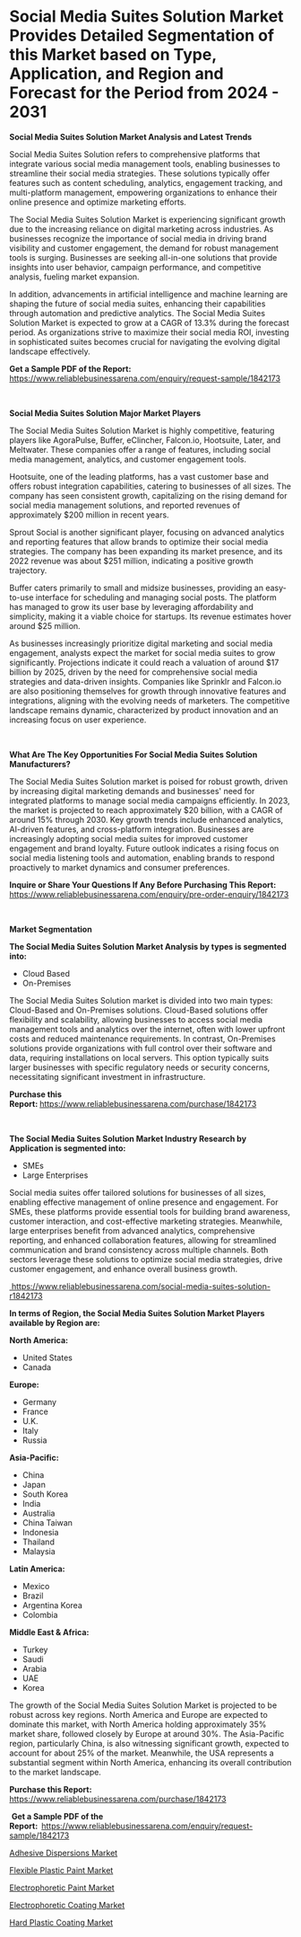 <p><h1>Social Media Suites Solution Market Provides Detailed Segmentation of this Market based on Type, Application, and Region and Forecast for the Period from 2024 - 2031</h1></p><p><strong>Social Media Suites Solution Market Analysis and Latest Trends</strong></p>
<p><p>Social Media Suites Solution refers to comprehensive platforms that integrate various social media management tools, enabling businesses to streamline their social media strategies. These solutions typically offer features such as content scheduling, analytics, engagement tracking, and multi-platform management, empowering organizations to enhance their online presence and optimize marketing efforts.</p><p>The Social Media Suites Solution Market is experiencing significant growth due to the increasing reliance on digital marketing across industries. As businesses recognize the importance of social media in driving brand visibility and customer engagement, the demand for robust management tools is surging. Businesses are seeking all-in-one solutions that provide insights into user behavior, campaign performance, and competitive analysis, fueling market expansion.</p><p>In addition, advancements in artificial intelligence and machine learning are shaping the future of social media suites, enhancing their capabilities through automation and predictive analytics. The Social Media Suites Solution Market is expected to grow at a CAGR of 13.3% during the forecast period. As organizations strive to maximize their social media ROI, investing in sophisticated suites becomes crucial for navigating the evolving digital landscape effectively.</p></p>
<p><strong>Get a Sample PDF of the Report:&nbsp;</strong> <a href="https://www.reliablebusinessarena.com/enquiry/request-sample/1842173?utm_campaign=1399&utm_medium=2&utm_source=Github&utm_content=ia&utm_term=16102024&utm_id=social-media-suites-solution">https://www.reliablebusinessarena.com/enquiry/request-sample/1842173</a></p>
<p>&nbsp;</p>
<p><strong>Social Media Suites Solution Major Market Players</strong></p>
<p><p>The Social Media Suites Solution Market is highly competitive, featuring players like AgoraPulse, Buffer, eClincher, Falcon.io, Hootsuite, Later, and Meltwater. These companies offer a range of features, including social media management, analytics, and customer engagement tools. </p><p>Hootsuite, one of the leading platforms, has a vast customer base and offers robust integration capabilities, catering to businesses of all sizes. The company has seen consistent growth, capitalizing on the rising demand for social media management solutions, and reported revenues of approximately $200 million in recent years.</p><p>Sprout Social is another significant player, focusing on advanced analytics and reporting features that allow brands to optimize their social media strategies. The company has been expanding its market presence, and its 2022 revenue was about $251 million, indicating a positive growth trajectory.</p><p>Buffer caters primarily to small and midsize businesses, providing an easy-to-use interface for scheduling and managing social posts. The platform has managed to grow its user base by leveraging affordability and simplicity, making it a viable choice for startups. Its revenue estimates hover around $25 million.</p><p>As businesses increasingly prioritize digital marketing and social media engagement, analysts expect the market for social media suites to grow significantly. Projections indicate it could reach a valuation of around $17 billion by 2025, driven by the need for comprehensive social media strategies and data-driven insights. Companies like Sprinklr and Falcon.io are also positioning themselves for growth through innovative features and integrations, aligning with the evolving needs of marketers. The competitive landscape remains dynamic, characterized by product innovation and an increasing focus on user experience.</p></p>
<p>&nbsp;</p>
<p><strong>What Are The Key Opportunities For Social Media Suites Solution Manufacturers?</strong></p>
<p><p>The Social Media Suites Solution market is poised for robust growth, driven by increasing digital marketing demands and businesses' need for integrated platforms to manage social media campaigns efficiently. In 2023, the market is projected to reach approximately $20 billion, with a CAGR of around 15% through 2030. Key growth trends include enhanced analytics, AI-driven features, and cross-platform integration. Businesses are increasingly adopting social media suites for improved customer engagement and brand loyalty. Future outlook indicates a rising focus on social media listening tools and automation, enabling brands to respond proactively to market dynamics and consumer preferences.</p></p>
<p><strong>Inquire or Share Your Questions If Any Before Purchasing This Report:</strong> <a href="https://www.reliablebusinessarena.com/enquiry/pre-order-enquiry/1842173?utm_campaign=1399&utm_medium=2&utm_source=Github&utm_content=ia&utm_term=16102024&utm_id=social-media-suites-solution">https://www.reliablebusinessarena.com/enquiry/pre-order-enquiry/1842173</a></p>
<p>&nbsp;</p>
<p><strong>Market Segmentation</strong></p>
<p><strong>The Social Media Suites Solution Market Analysis by types is segmented into:</strong></p>
<p><ul><li>Cloud Based</li><li>On-Premises</li></ul></p>
<p><p>The Social Media Suites Solution market is divided into two main types: Cloud-Based and On-Premises solutions. Cloud-Based solutions offer flexibility and scalability, allowing businesses to access social media management tools and analytics over the internet, often with lower upfront costs and reduced maintenance requirements. In contrast, On-Premises solutions provide organizations with full control over their software and data, requiring installations on local servers. This option typically suits larger businesses with specific regulatory needs or security concerns, necessitating significant investment in infrastructure.</p></p>
<p><strong>Purchase this Report:&nbsp;</strong><a href="https://www.reliablebusinessarena.com/purchase/1842173?utm_campaign=1399&utm_medium=2&utm_source=Github&utm_content=ia&utm_term=16102024&utm_id=social-media-suites-solution">https://www.reliablebusinessarena.com/purchase/1842173</a></p>
<p>&nbsp;</p>
<p><strong>The Social Media Suites Solution Market Industry Research by Application is segmented into:</strong></p>
<p><ul><li>SMEs</li><li>Large Enterprises</li></ul></p>
<p><p>Social media suites offer tailored solutions for businesses of all sizes, enabling effective management of online presence and engagement. For SMEs, these platforms provide essential tools for building brand awareness, customer interaction, and cost-effective marketing strategies. Meanwhile, large enterprises benefit from advanced analytics, comprehensive reporting, and enhanced collaboration features, allowing for streamlined communication and brand consistency across multiple channels. Both sectors leverage these solutions to optimize social media strategies, drive customer engagement, and enhance overall business growth.</p></p>
<p><a href="https://www.reliablebusinessarena.com/social-media-suites-solution-r1842173?utm_campaign=1399&utm_medium=2&utm_source=Github&utm_content=ia&utm_term=16102024&utm_id=social-media-suites-solution">&nbsp;https://www.reliablebusinessarena.com/social-media-suites-solution-r1842173</a></p>
<p><strong>In terms of Region, the Social Media Suites Solution Market Players available by Region are:</strong></p>
<p>
    <p> <strong> North America: </strong>
        <ul>
            <li>United States</li>
            <li>Canada</li>
        </ul>
        </p> 
    <p> <strong> Europe: </strong>
        <ul>
            <li>Germany</li>
            <li>France</li>
            <li>U.K.</li>
            <li>Italy</li>
            <li>Russia</li>
        </ul>
        </p> 
    <p> <strong> Asia-Pacific: </strong>
        <ul>
            <li>China</li>
            <li>Japan</li>
            <li>South Korea</li>
            <li>India</li>
            <li>Australia</li>
            <li>China Taiwan</li>
            <li>Indonesia</li>
            <li>Thailand</li>
            <li>Malaysia</li>
        </ul>
        </p> 
    <p> <strong> Latin America: </strong>
        <ul>
            <li>Mexico</li>
            <li>Brazil</li>
            <li>Argentina Korea</li>
            <li>Colombia</li>
        </ul>
        </p> 
    <p> <strong> Middle East & Africa: </strong>
        <ul>
            <li>Turkey</li>
            <li>Saudi</li>
            <li>Arabia</li>
            <li>UAE</li>
            <li>Korea</li>
        </ul>
    </p>
    </p>
<p><p>The growth of the Social Media Suites Solution Market is projected to be robust across key regions. North America and Europe are expected to dominate this market, with North America holding approximately 35% market share, followed closely by Europe at around 30%. The Asia-Pacific region, particularly China, is also witnessing significant growth, expected to account for about 25% of the market. Meanwhile, the USA represents a substantial segment within North America, enhancing its overall contribution to the market landscape.</p></p>
<p><strong>Purchase this Report: </strong><a href="https://www.reliablebusinessarena.com/purchase/1842173?utm_campaign=1399&utm_medium=2&utm_source=Github&utm_content=ia&utm_term=16102024&utm_id=social-media-suites-solution">https://www.reliablebusinessarena.com/purchase/1842173</a></p>
<p>&nbsp;<strong>Get a Sample PDF of the Report:&nbsp;&nbsp;</strong><a href="https://www.reliablebusinessarena.com/enquiry/request-sample/1842173?utm_campaign=1399&utm_medium=2&utm_source=Github&utm_content=ia&utm_term=16102024&utm_id=social-media-suites-solution">https://www.reliablebusinessarena.com/enquiry/request-sample/1842173</a></p>
<p><strong></strong></p>
<p><p><a href="https://github.com/pizolina/Market-Research-Report-List-6/blob/main/adhesive-dispersions-market.md?utm_campaign=1399&utm_medium=2&utm_source=Github&utm_content=ia&utm_term=16102024&utm_id=social-media-suites-solution">Adhesive Dispersions Market</a></p><p><a href="https://www.linkedin.com/pulse/flexible-plastic-paint-market-outlook-forecast-from-2024-2031-oglbf?utm_campaign=1399&utm_medium=2&utm_source=Github&utm_content=ia&utm_term=16102024&utm_id=social-media-suites-solution">Flexible Plastic Paint Market</a></p><p><a href="https://www.linkedin.com/pulse/electrophoretic-paint-market-forecast-global-trends-o0ysc?utm_campaign=1399&utm_medium=2&utm_source=Github&utm_content=ia&utm_term=16102024&utm_id=social-media-suites-solution">Electrophoretic Paint Market</a></p><p><a href="https://www.linkedin.com/pulse/in-depth-electrophoretic-coating-market-review-size-share-nw2jc?utm_campaign=1399&utm_medium=2&utm_source=Github&utm_content=ia&utm_term=16102024&utm_id=social-media-suites-solution">Electrophoretic Coating Market</a></p><p><a href="https://www.linkedin.com/pulse/regional-adaptations-global-hard-plastic-coating-market-oof0c?utm_campaign=1399&utm_medium=2&utm_source=Github&utm_content=ia&utm_term=16102024&utm_id=social-media-suites-solution">Hard Plastic Coating Market</a></p></p>